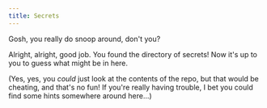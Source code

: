 ```yaml
---
title: Secrets
---
```


Gosh, you really do snoop around, don't you?

Alright, alright, good job. You found the directory of secrets! Now it's up to you to guess what might be in here.

(Yes, yes, you *could* just look at the contents of the repo, but that would be cheating, and that's no fun! If you're really having trouble, I bet you could find some hints somewhere around here...)